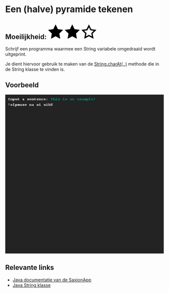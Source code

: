 # Een (halve) pyramide tekenen
## Moeilijkheid: ![Filled](../resources/star-filled.svg) ![Filled](../resources/star-filled.svg) ![Outlined](../resources/star-outlined.svg) 

Schrijf een programma waarmee een String variabele omgedraaid wordt uitgeprint.

Je dient hiervoor gebruik te maken van de [String.charAt(..)](https://docs.oracle.com/javase/9/docs/api/java/lang/String.html#charAt-int-) methode die in de String klasse te vinden is.

## Voorbeeld
![Example](sample_output.png)

## Relevante links
* [Java documentatie van de SaxionApp](https://saxionapp.hboictlab.nl/nl/saxion/app/SaxionApp.html)
* [Java String klasse](https://docs.oracle.com/javase/9/docs/api/java/lang/String.html)


